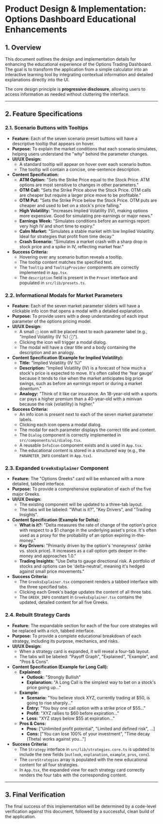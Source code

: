 # Product Design & Implementation: Options Dashboard Educational Enhancements

## 1. Overview

This document outlines the design and implementation details for enhancing the educational experience of the Options Trading Dashboard. The goal is to transform the application from a simple calculator into an interactive learning tool by integrating contextual information and detailed explanations directly into the UI.

The core design principle is **progressive disclosure**, allowing users to access information as needed without cluttering the interface.

---

## 2. Feature Specifications

### 2.1. Scenario Buttons with Tooltips

-   **Feature:** Each of the seven scenario preset buttons will have a descriptive tooltip that appears on hover.
-   **Purpose:** To explain the market conditions that each scenario simulates, helping users understand the "why" behind the parameter changes.
-   **UI/UX Design:**
    -   A standard tooltip will appear on hover over each scenario button.
    -   The tooltip will contain a concise, one-sentence description.
-   **Content Specification:**
    -   **ATM Option:** "Sets the Strike Price equal to the Stock Price. ATM options are most sensitive to changes in other parameters."
    -   **OTM Call:** "Sets the Strike Price above the Stock Price. OTM calls are cheaper but require a larger price move to be profitable."
    -   **OTM Put:** "Sets the Strike Price below the Stock Price. OTM puts are cheaper and used to bet on a stock's price falling."
    -   **High Volatility:** "Increases Implied Volatility (IV), making options more expensive. Good for simulating pre-earnings or major news."
    -   **Earnings Week:** "Simulates conditions before an earnings report: very high IV and short time to expiry."
    -   **Calm Market:** "Simulates a stable market with low Implied Volatility. Ideal for strategies that profit from time decay."
    -   **Crash Scenario:** "Simulates a market crash with a sharp drop in stock price and a spike in IV, reflecting market fear."
-   **Success Criteria:**
    -   Hovering over any scenario button reveals a tooltip.
    -   The tooltip content matches the specified text.
    -   The `Tooltip` and `TooltipProvider` components are correctly implemented in `App.tsx`.
    -   The `description` field is present in the `Preset` interface and populated in `src/lib/presets.ts`.

### 2.2. Informational Modals for Market Parameters

-   **Feature:** Each of the seven market parameter sliders will have a clickable info icon that opens a modal with a detailed explanation.
-   **Purpose:** To provide users with a deep understanding of each input parameter of the options pricing model.
-   **UI/UX Design:**
    -   A small `ⓘ` icon will be placed next to each parameter label (e.g., "Implied Volatility (IV %) ⓘ").
    -   Clicking the icon will trigger a modal dialog.
    -   The modal will have a clear title and a body containing the description and an analogy.
-   **Content Specification (Example for Implied Volatility):**
    -   **Title:** "Implied Volatility (IV %)"
    -   **Description:** "Implied Volatility (IV) is a forecast of how much a stock's price is expected to move. It's often called the 'fear gauge' because it tends to rise when the market anticipates big price swings, such as before an earnings report or during a market downturn."
    -   **Analogy:** "Think of it like car insurance. An 18-year-old with a sports car pays a higher premium than a 40-year-old with a minivan because the risk (volatility) is higher."
-   **Success Criteria:**
    -   An info icon is present next to each of the seven market parameter labels.
    -   Clicking each icon opens a modal dialog.
    -   The modal for each parameter displays the correct title and content.
    -   The `Dialog` component is correctly implemented in `src/components/ui/dialog.tsx`.
    -   A reusable `InfoIcon` component exists and is used in `App.tsx`.
    -   The educational content is stored in a structured way (e.g., the `PARAMETER_INFO` constant in `App.tsx`).

### 2.3. Expanded `GreeksExplainer` Component

-   **Feature:** The "Options Greeks" card will be enhanced with a more detailed, tabbed interface.
-   **Purpose:** To provide a comprehensive explanation of each of the five major Greeks.
-   **UI/UX Design:**
    -   The existing component will be updated to a three-tab layout.
    -   The tabs will be labeled: "What is it?", "Key Drivers", and "Trading Insights".
-   **Content Specification (Example for Delta):**
    -   **What is it?:** "Delta measures the rate of change of the option's price with respect to a $1 change in the underlying asset's price. It's often used as a proxy for the probability of an option expiring in-the-money."
    -   **Key Drivers:** "Primarily driven by the option's 'moneyness' (strike vs. stock price). It increases as a call option gets deeper in-the-money and approaches 1.0."
    -   **Trading Insights:** "Use Delta to gauge directional risk. A portfolio of stocks and options can be 'delta-neutral', meaning it's hedged against small price movements."
-   **Success Criteria:**
    -   The `GreeksExplainer.tsx` component renders a tabbed interface with the three specified tabs.
    -   Clicking each Greek's badge updates the content of all three tabs.
    -   The `GREEK_INFO` constant in `GreeksExplainer.tsx` contains the updated, detailed content for all five Greeks.

### 2.4. Rebuilt Strategy Cards

-   **Feature:** The expandable section for each of the four core strategies will be replaced with a rich, tabbed interface.
-   **Purpose:** To provide a complete educational breakdown of each strategy, including its purpose, mechanics, and risks.
-   **UI/UX Design:**
    -   When a strategy card is expanded, it will reveal a four-tab layout.
    -   The tabs will be labeled: "Payoff Graph", "Explained", "Example", and "Pros & Cons".
-   **Content Specification (Example for Long Call):**
    -   **Explained:**
        -   **Outlook:** "Strongly Bullish"
        -   **Explanation:** "A Long Call is the simplest way to bet on a stock's price going up..."
    -   **Example:**
        -   **Scenario:** "You believe stock XYZ, currently trading at $50, is going to rise sharply..."
        -   **Entry:** "You buy one call option with a strike price of $55..."
        -   **Profit:** "XYZ rallies to $60 before expiration..."
        -   **Loss:** "XYZ stays below $55 at expiration..."
    -   **Pros & Cons:**
        -   **Pros:** ["Unlimited profit potential", "Limited and defined risk", ...]
        -   **Cons:** ["You can lose 100% of your investment", "Time decay (Theta) works against you..."]
-   **Success Criteria:**
    -   The `Strategy` interface in `src/lib/strategies.core.ts` is updated to include the new fields (`outlook`, `explanation`, `example`, `pros`, `cons`).
    -   The `coreStrategies` array is populated with the new educational content for all four strategies.
    -   In `App.tsx`, the expanded view for each strategy card correctly renders the four tabs with the corresponding content.

---
## 3. Final Verification

The final success of this implementation will be determined by a code-level verification against this document, followed by a successful, clean build of the application.